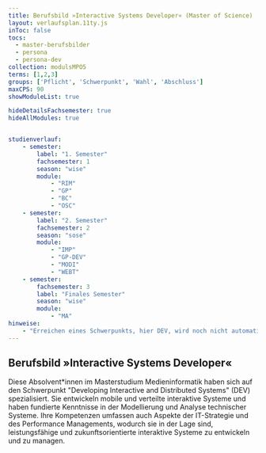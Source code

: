 ```yaml
---
title: Berufsbild »Interactive Systems Developer« (Master of Science)
layout: verlaufsplan.11ty.js
inToc: false
tocs:
  - master-berufsbilder
  - persona
  - persona-dev
collection: modulsMPO5
terms: [1,2,3]
groups: ['Pflicht', 'Schwerpunkt', 'Wahl', 'Abschluss']
maxCPS: 90
showModuleList: true

hideDetailsFachsemester: true
hideAllModules: true


studienverlauf:
    - semester:
        label: "1. Semester"
        fachsemester: 1
        season: "wise"
        module: 
            - "RIM"
            - "GP"
            - "BC" 
            - "OSC"
    - semester:
        label: "2. Semester"
        fachsemester: 2
        season: "sose"
        module: 
            - "IMP"
            - "GP-DEV" 
            - "MODI"
            - "WEBT"
    - semester:
        fachsemester: 3
        label: "Finales Semester"
        season: "wise"
        module: 
            - "MA"
hinweise:
    - "Erreichen eines Schwerpunkts, hier DEV, wird noch nicht automatisch geprüft"
---
```



## Berufsbild »Interactive Systems Developer«

Diese Absolvent\*innen im Masterstudium Medieninformatik haben sich auf den Schwerpunkt "Developing Interactive and Distributed Systems" (DEV) spezialisiert. Sie entwickeln mobile und verteilte interaktive Systeme und haben fundierte Kenntnisse in der Modellierung und Analyse technischer Systeme. Ihre Kompetenzen umfassen auch Aspekte der IT-Strategie und des Performance Managements, wodurch sie in der Lage sind, leistungsfähige und zukunftsorientierte interaktive Systeme zu entwickeln und zu managen.

